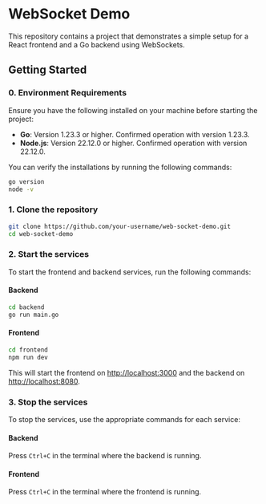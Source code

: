 # WebSocket Demo

This repository contains a project that demonstrates a simple setup for a React frontend and a Go backend using WebSockets.

## Getting Started

### 0. Environment Requirements

Ensure you have the following installed on your machine before starting the project:

- **Go**: Version 1.23.3 or higher. Confirmed operation with version 1.23.3.
- **Node.js**: Version 22.12.0 or higher. Confirmed operation with version 22.12.0.

You can verify the installations by running the following commands:

```sh
go version
node -v
```


### 1. Clone the repository

```sh
git clone https://github.com/your-username/web-socket-demo.git
cd web-socket-demo
```

### 2. Start the services

To start the frontend and backend services, run the following commands:

#### Backend

```sh
cd backend
go run main.go
```

#### Frontend

```sh
cd frontend
npm run dev
```

This will start the frontend on [http://localhost:3000](http://localhost:3000) and the backend on [http://localhost:8080](http://localhost:8080).

### 3. Stop the services

To stop the services, use the appropriate commands for each service:

#### Backend

Press `Ctrl+C` in the terminal where the backend is running.

#### Frontend

Press `Ctrl+C` in the terminal where the frontend is running.